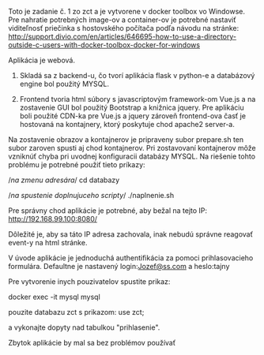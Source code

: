 Toto je zadanie č. 1 zo zct a je vytvorene v docker toolbox vo Windowse.
Pre nahratie potrebných image-ov a container-ov je potrebné nastaviť viditeľnosť priečinka s hostovského počítača
podľa návodu na stránke: http://support.divio.com/en/articles/646695-how-to-use-a-directory-outside-c-users-with-docker-toolbox-docker-for-windows

Aplikácia je webová. 

1. Skladá sa z backend-u, čo tvorí aplikácia flask v python-e a databázový engine bol použitý MYSQL.

2. Frontend tvoria html súbory s javascriptovým framework-om Vue.js a na zostavenie GUI bol použitý Bootstrap a knižnica jquery.
Pre aplikáciu boli použité CDN-ka pre Vue.js a jquery zároveň frontend-ova časť je hostovaná na kontajnery, ktorý poskytuje chod apache2 server-a.

Na zostavenie obrazov a kontajnerov je pripraveny subor prepare.sh ten subor zaroven spusti aj chod kontajnerov.
Pri zostavovaní kontajnerov môže vzniknúť chyba pri uvodnej konfiguracii databázy MYSQL. 
Na riešenie tohto problému je potrebné použiť tieto príkazy:

/*na zmenu adresára*/
cd databazy

/*na spustenie doplnujuceho scripty*/
./naplnenie.sh  

Pre správny chod aplikácie je potrebné, aby bežal na tejto IP:
http://192.168.99.100:8080/

Dôležité je, aby sa táto IP adresa zachovala, inak nebudú správne reagovať event-y na html stránke.

V úvode aplikácie je jednoduchá authentifikácia za pomoci prihlasovacieho formulára. 
Defaultne je nastavený login:Jozef@ss.com a heslo:tajny 

Pre vytvorenie inych pouzivatelov spustite prikaz:

docker exec -it mysql mysql

pouzite databazu zct s prikazom: use zct;

a vykonajte dopyty nad tabulkou "prihlasenie".

Zbytok aplikácie by mal sa bez problémov používať


